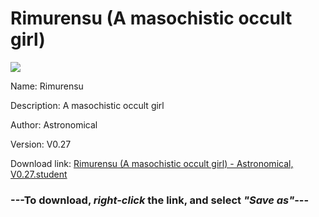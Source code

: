 # Rimurensu (A masochistic occult girl)

<img src = "https://raw.githubusercontent.com/Arbiter1223/Koukou-Gurashi-Custom-Students/master/Students/Files/Rimurensu%20(A%20masochistic%20occult%20girl).png">

Name: Rimurensu

Description: A masochistic occult girl

Author: Astronomical

Version: V0.27

Download link: <a href="https://raw.githubusercontent.com/Arbiter1223/Koukou-Gurashi-Custom-Students/master/Students/Files/Rimurensu%20(A%20masochistic%20occult%20girl)%20-%20Astronomical%2C%20V0.27.student">Rimurensu (A masochistic occult girl) - Astronomical, V0.27.student</a>

### ---**To download, _right-click_ the link, and select _"Save as"_**---
